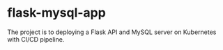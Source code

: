 # flask-mysql-app

The project is to deploying a Flask API and MySQL server on Kubernetes with CI/CD pipeline.

